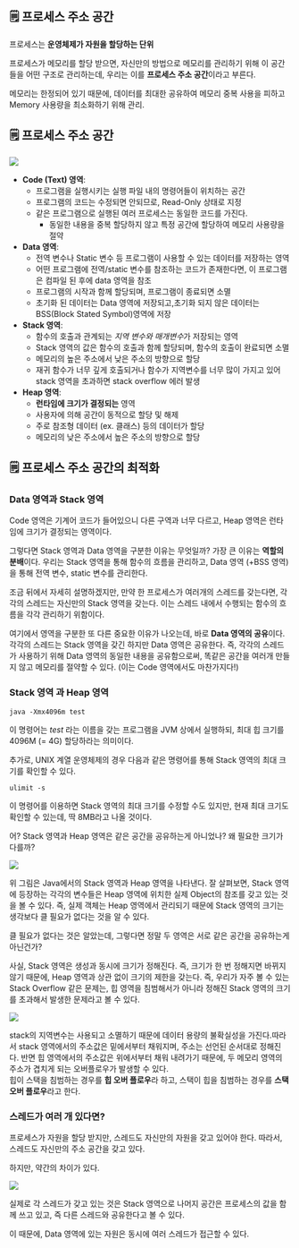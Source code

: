 ## 🗒️ 프로세스 주소 공간

프로세스는 **운영체제가 자원을 할당하는 단위**

프로세스가 메모리를 할당 받으면, 자신만의 방법으로 메모리를 관리하기 위해 이 공간들을 어떤 구조로 관리하는데, 우리는 이를 **프로세스 주소 공간**이라고 부른다.

메모리는 한정되어 있기 때문에, 데이터를 최대한 공유하여 메모리 중복 사용을 피하고 Memory 사용량을 최소화하기 위해 관리.

## 🗒️ 프로세스 주소 공간

<img src="https://github.com/Fun-Fun-Study/CS-Study/assets/18045556/aad4e075-4dfa-4e7d-b7b3-2dcec958b8cc">

- **Code (Text) 영역**:
  - 프로그램을 실행시키는 실행 파일 내의 명령어들이 위치하는 공간
  - 프로그램의 코드는 수정되면 안되므로, Read-Only 상태로 지정
  - 같은 프로그램으로 실행된 여러 프로세스는 동일한 코드를 가진다.
    - 동일한 내용을 중복 할당하지 않고 특정 공간에 할당하여 메모리 사용량을 절약
- **Data 영역**:
  - 전역 변수나 Static 변수 등 프로그램이 사용할 수 있는 데이터를 저장하는 영역
  - 어떤 프로그램에 전역/static 변수를 참조하는 코드가 존재한다면, 이 프로그램은 컴파일 된 후에 data 영역을 참조
  - 프로그램의 시작과 함께 할당되며, 프로그램이 종료되면 소멸
  - 초기화 된 데이터는 Data 영역에 저장되고,초기화 되지 않은 데이터는 BSS(Block Stated Symbol)영역에 저장
- **Stack 영역**:
  - 함수의 호출과 관계되는 *지역 변수와 매개변수*가 저장되는 영역
  - Stack 영역의 값은 함수의 호출과 함께 할당되며, 함수의 호출이 완료되면 소멸
  - 메모리의 높은 주소에서 낮은 주소의 방향으로 할당
  - 재귀 함수가 너무 깊게 호출되거나 함수가 지역변수를 너무 많이 가지고 있어 stack 영역을 초과하면 stack overflow 에러 발생
- **Heap 영역**:
  - **런타임에 크기가 결정되는** 영역
  - 사용자에 의해 공간이 동적으로 할당 및 해제
  - 주로 참조형 데이터 (ex. 클래스) 등의 데이터가 할당
  - 메모리의 낮은 주소에서 높은 주소의 방향으로 할당

## 🗒️ 프로세스 주소 공간의 최적화

### Data 영역과 Stack 영역

Code 영역은 기계어 코드가 들어있으니 다른 구역과 너무 다르고, Heap 영역은 런타임에 크기가 결정되는 영역이다.

그렇다면 Stack 영역과 Data 영역을 구분한 이유는 무엇일까? 가장 큰 이유는 **역할의 분배**이다. 우리는 Stack 영역을 통해 함수의 흐름을 관리하고, Data 영역 (+BSS 영역)을 통해 전역 변수, static 변수를 관리한다.

조금 뒤에서 자세히 설명하겠지만, 만약 한 프로세스가 여러개의 스레드를 갖는다면, 각각의 스레드는 자신만의 Stack 영역을 갖는다. 이는 스레드 내에서 수행되는 함수의 흐름을 각각 관리하기 위함이다.

여기에서 영역을 구분한 또 다른 중요한 이유가 나오는데, 바로 **Data 영역의 공유**이다. 각각의 스레드는 Stack 영역을 갖긴 하지만 Data 영역은 공유한다. 즉, 각각의 스레드가 사용하기 위해 Data 영역의 동일한 내용을 공유함으로써, 똑같은 공간을 여러개 만들지 않고 메모리를 절약할 수 있다. (이는 Code 영역에서도 마찬가지다!)

### Stack 영역 과 Heap 영역

```
java -Xmx4096m test
```

이 명령어는 *test* 라는 이름을 갖는 프로그램을 JVM 상에서 실행하되, 최대 힙 크기를 4096M (= 4G) 할당하라는 의미이다.

추가로, UNIX 계열 운영체제의 경우 다음과 같은 명령어를 통해 Stack 영역의 최대 크기를 확인할 수 있다.

```
ulimit -s
```

이 명령어를 이용하면 Stack 영역의 최대 크기를 수정할 수도 있지만, 현재 최대 크기도 확인할 수 있는데, 딱 8MB라고 나올 것이다.

어? Stack 영역과 Heap 영역은 같은 공간을 공유하는게 아니었나? 왜 필요한 크기가 다를까?

<img src="https://github.com/Fun-Fun-Study/CS-Study/assets/101235186/6087b876-4e85-485c-867d-10a2c3dfb9c2">

위 그림은 Java에서의 Stack 영역과 Heap 영역을 나타낸다. 잘 살펴보면, Stack 영역에 등장하는 각각의 변수들은 Heap 영역에 위치한 실제 Object의 참조를 갖고 있는 것을 볼 수 있다. 즉, 실제 객체는 Heap 영역에서 관리되기 때문에 Stack 영역의 크기는 생각보다 클 필요가 없다는 것을 알 수 있다.

클 필요가 없다는 것은 알았는데, 그렇다면 정말 두 영역은 서로 같은 공간을 공유하는게 아닌건가?

사실, Stack 영역은 생성과 동시에 크기가 정해진다. 즉, 크기가 한 번 정해지면 바뀌지 않기 때문에, Heap 영역과 상관 없이 크기의 제한을 갖는다. 즉, 우리가 자주 볼 수 있는 Stack Overflow 같은 문제는, 힙 영역을 침범해서가 아니라 정해진 Stack 영역의 크기를 초과해서 발생한 문제라고 볼 수 있다.

<img src="https://github.com/Fun-Fun-Study/CS-Study/assets/18045556/54a8e224-f754-420b-9f26-4dddcfb835c8">

stack의 지역변수는 사용되고 소멸하기 때문에 데이터 용량의 불확실성을 가진다.따라서 stack 영역에서의 주소값은 밑에서부터 채워지며, 주소는 선언된 순서대로 정해진다.
반면 힙 영역에서의 주소값은 위에서부터 채워 내려가기 때문에, 두 메모리 영역의 주소가 겹치게 되는 오버플로우가 발생할 수 있다.</br>
힙이 스택을 침범하는 경우를 **힙 오버 플로우**라 하고, 스택이 힙을 침범하는 경우를 **스택 오버 플로우**라고 한다.

### 스레드가 여러 개 있다면?

프로세스가 자원을 할당 받지만, 스레드도 자신만의 자원을 갖고 있어야 한다. 따라서, 스레드도 자신만의 주소 공간을 갖고 있다.

하지만, 약간의 차이가 있다.

<img src="https://github.com/Fun-Fun-Study/CS-Study/assets/101235186/6e467b80-111c-4431-9607-ec255eacce58">

실제로 각 스레드가 갖고 있는 것은 Stack 영역으로 나머지 공간은 프로세스의 값을 함께 쓰고 있고, 즉 다른 스레드와 공유한다고 볼 수 있다.

이 때문에, Data 영역에 있는 자원은 동시에 여러 스레드가 접근할 수 있다.
